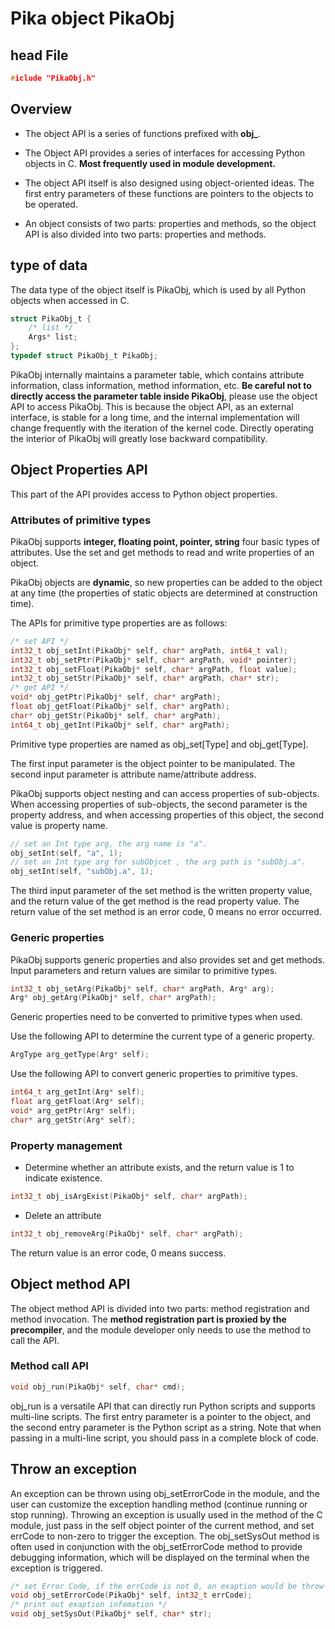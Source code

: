 # Pika object PikaObj
## head File
```c
#iclude "PikaObj.h"
````
## Overview

- The object API is a series of functions prefixed with **obj_**.

- The Object API provides a series of interfaces for accessing Python objects in C. **Most frequently used in module development.**

- The object API itself is also designed using object-oriented ideas. The first entry parameters of these functions are pointers to the objects to be operated.

- An object consists of two parts: properties and methods, so the object API is also divided into two parts: properties and methods.

## type of data

The data type of the object itself is PikaObj, which is used by all Python objects when accessed in C.

```c
struct PikaObj_t {
    /* list */
    Args* list;
};
typedef struct PikaObj_t PikaObj;
```

PikaObj internally maintains a parameter table, which contains attribute information, class information, method information, etc.
**Be careful not to directly access the parameter table inside PikaObj**, please use the object API to access PikaObj. This is because the object API, as an external interface, is stable for a long time, and the internal implementation will change frequently with the iteration of the kernel code. Directly operating the interior of PikaObj will greatly lose backward compatibility.

## Object Properties API

This part of the API provides access to Python object properties.

### Attributes of primitive types

PikaObj supports **integer, floating point, pointer, string** four basic types of attributes. Use the set and get methods to read and write properties of an object.

PikaObj objects are **dynamic**, so new properties can be added to the object at any time (the properties of static objects are determined at construction time).

The APIs for primitive type properties are as follows:

```c
/* set API */
int32_t obj_setInt(PikaObj* self, char* argPath, int64_t val);
int32_t obj_setPtr(PikaObj* self, char* argPath, void* pointer);
int32_t obj_setFloat(PikaObj* self, char* argPath, float value);
int32_t obj_setStr(PikaObj* self, char* argPath, char* str);
/* get API */
void* obj_getPtr(PikaObj* self, char* argPath);
float obj_getFloat(PikaObj* self, char* argPath);
char* obj_getStr(PikaObj* self, char* argPath);
int64_t obj_getInt(PikaObj* self, char* argPath);
```
Primitive type properties are named as obj_set[Type] and obj_get[Type].

The first input parameter is the object pointer to be manipulated.
The second input parameter is attribute name/attribute address.

PikaObj supports object nesting and can access properties of sub-objects. When accessing properties of sub-objects, the second parameter is the property address, and when accessing properties of this object, the second value is property name.

```c
// set an Int type arg, the arg name is "a".
obj_setInt(self, "a", 1);
// set an Int type arg for subObjcet , the arg path is "subObj.a".
obj_setInt(self, "subObj.a", 1);
```

The third input parameter of the set method is the written property value, and the return value of the get method is the read property value.
The return value of the set method is an error code, 0 means no error occurred.

### Generic properties

PikaObj supports generic properties and also provides set and get methods. Input parameters and return values ​​are similar to primitive types.
```c
int32_t obj_setArg(PikaObj* self, char* argPath, Arg* arg);
Arg* obj_getArg(PikaObj* self, char* argPath);
```
Generic properties need to be converted to primitive types when used.

Use the following API to determine the current type of a generic property.

```c
ArgType arg_getType(Arg* self);
```

Use the following API to convert generic properties to primitive types.

```c
int64_t arg_getInt(Arg* self);
float arg_getFloat(Arg* self);
void* arg_getPtr(Arg* self);
char* arg_getStr(Arg* self);
```

### Property management

- Determine whether an attribute exists, and the return value is 1 to indicate existence.

```c
int32_t obj_isArgExist(PikaObj* self, char* argPath);
```

- Delete an attribute

```c
int32_t obj_removeArg(PikaObj* self, char* argPath);
```
The return value is an error code, 0 means success.
## Object method API
The object method API is divided into two parts: method registration and method invocation. The **method registration part is proxied by the precompiler**, and the module developer only needs to use the method to call the API.

### Method call API

```c
void obj_run(PikaObj* self, char* cmd);
```

obj_run is a versatile API that can directly run Python scripts and supports multi-line scripts.
The first entry parameter is a pointer to the object, and the second entry parameter is the Python script as a string.
Note that when passing in a multi-line script, you should pass in a complete block of code.

## Throw an exception

An exception can be thrown using obj_setErrorCode in the module, and the user can customize the exception handling method (continue running or stop running).
Throwing an exception is usually used in the method of the C module, just pass in the self object pointer of the current method, and set errCode to non-zero to trigger the exception.
The obj_setSysOut method is often used in conjunction with the obj_setErrorCode method to provide debugging information, which will be displayed on the terminal when the exception is triggered.

```c
/* set Error Code, if the errCode is not 0, an exaption would be throw out */
void obj_setErrorCode(PikaObj* self, int32_t errCode);
/* print out exaption infomation */
void obj_setSysOut(PikaObj* self, char* str);
```
